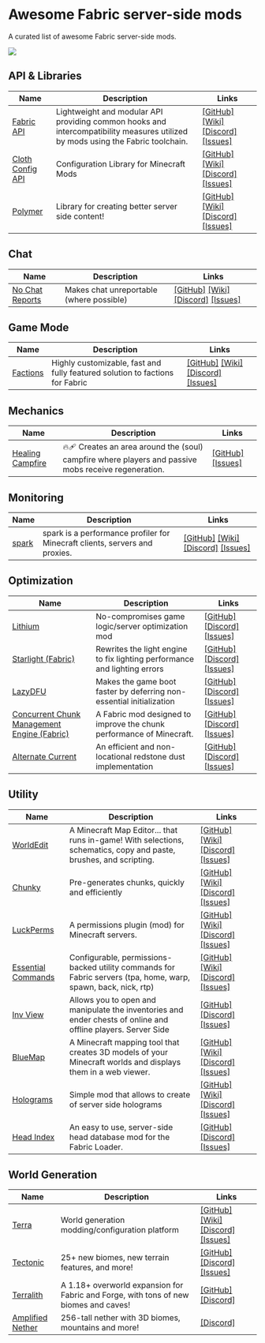 # Awesome Fabric server-side mods

A curated list of awesome Fabric server-side mods.

![](https://img.shields.io/badge/Fabric-1.19.3-blue)


## API & Libraries
| Name  | Description | Links |
|-------|-------------|-------|
| [Fabric API](https://modrinth.com/mod/fabric-api) | Lightweight and modular API providing common hooks and intercompatibility measures utilized by mods using the Fabric toolchain. |  [\[GitHub\]](https://github.com/FabricMC/fabric)   [\[Wiki\]](https://fabricmc.net/wiki/)   [\[Discord\]](https://discord.gg/v6v4pMv)   [\[Issues\]](https://github.com/FabricMC/fabric/issues)  |
| [Cloth Config API](https://modrinth.com/mod/cloth-config) | Configuration Library for Minecraft Mods |  [\[GitHub\]](https://github.com/shedaniel/ClothConfig/)   [\[Wiki\]](https://shedaniel.gitbook.io/cloth-config/)   [\[Discord\]](https://discord.gg/Vs9AVkxjYY)   [\[Issues\]](https://github.com/shedaniel/ClothConfig/issues)  |
| [Polymer](https://modrinth.com/mod/polymer) | Library for creating better server side content! |  [\[GitHub\]](https://github.com/Patbox/polymer)   [\[Wiki\]](https://polymer.pb4.eu)   [\[Discord\]](https://pb4.eu/discord)   [\[Issues\]](https://github.com/Patbox/polymer/issues)  |

## Chat
| Name  | Description | Links |
|-------|-------------|-------|
| [No Chat Reports](https://modrinth.com/mod/no-chat-reports) | Makes chat unreportable (where possible) |  [\[GitHub\]](https://github.com/Aizistral-Studios/No-Chat-Reports)   [\[Wiki\]](https://github.com/Aizistral-Studios/No-Chat-Reports/wiki)   [\[Discord\]](https://discord.gg/fuWK8ns)   [\[Issues\]](https://github.com/Aizistral-Studios/No-Chat-Reports/issues)  |

## Game Mode
| Name  | Description | Links |
|-------|-------------|-------|
| [Factions](https://modrinth.com/mod/factions) | Highly customizable, fast and fully featured solution to factions for Fabric |  [\[GitHub\]](https://github.com/ickerio/factions)   [\[Wiki\]](https://github.com/ickerio/factions/wiki)   [\[Discord\]](https://discord.gg/tHPFegeAY8)   [\[Issues\]](https://github.com/ickerio/factions/issues)  |

## Mechanics
| Name  | Description | Links |
|-------|-------------|-------|
| [Healing Campfire](https://modrinth.com/mod/healing-campfire) | 🔥🩹 Creates an area around the (soul) campfire where players and passive mobs receive regeneration. |  [\[GitHub\]](https://github.com/ricksouth/serilum-mc-mod-sources/tree/main/sources/Healing%20Campfire)     [\[Issues\]](https://github.com/ricksouth/serilum-mc-mods/labels/Mod:%20Healing%20Campfire)  |

## Monitoring
| Name  | Description | Links |
|-------|-------------|-------|
| [spark](https://modrinth.com/mod/spark) | spark is a performance profiler for Minecraft clients, servers and proxies. |  [\[GitHub\]](https://github.com/lucko/spark)   [\[Wiki\]](https://spark.lucko.me/docs)   [\[Discord\]](https://discord.gg/PAGT2fu)   [\[Issues\]](https://github.com/lucko/spark/issues)  |

## Optimization
| Name  | Description | Links |
|-------|-------------|-------|
| [Lithium](https://modrinth.com/mod/lithium) | No-compromises game logic/server optimization mod |  [\[GitHub\]](https://github.com/jellysquid3/lithium-fabric)    [\[Discord\]](https://jellysquid.me/discord)   [\[Issues\]](https://github.com/jellysquid3/lithium-fabric/issues)  |
| [Starlight (Fabric)](https://modrinth.com/mod/starlight) | Rewrites the light engine to fix lighting performance and lighting errors |  [\[GitHub\]](https://github.com/PaperMC/Starlight)    [\[Discord\]](https://discord.gg/tuinity)   [\[Issues\]](https://github.com/PaperMC/Starlight/issues)  |
| [LazyDFU](https://modrinth.com/mod/lazydfu) | Makes the game boot faster by deferring non-essential initialization |  [\[GitHub\]](https://github.com/astei/lazydfu)    [\[Discord\]](https://discord.gg/RUGArxEQ8J)   [\[Issues\]](https://github.com/astei/lazydfu/issues)  |
| [Concurrent Chunk Management Engine (Fabric)](https://modrinth.com/mod/c2me-fabric) | A Fabric mod designed to improve the chunk performance of Minecraft. |  [\[GitHub\]](https://github.com/RelativityMC/C2ME-fabric)    [\[Discord\]](https://discord.io/ishlandbukkit)   [\[Issues\]](https://github.com/RelativityMC/C2ME-fabric/issues)  |
| [Alternate Current](https://modrinth.com/mod/alternate-current) | An efficient and non-locational redstone dust implementation |  [\[GitHub\]](https://github.com/SpaceWalkerRS/alternate-current)    [\[Discord\]](https://discord.gg/EJC9zkX)   [\[Issues\]](https://github.com/SpaceWalkerRS/alternate-current/issues)  |

## Utility
| Name  | Description | Links |
|-------|-------------|-------|
| [WorldEdit](https://modrinth.com/mod/worldedit) | A Minecraft Map Editor... that runs in-game! With selections, schematics, copy and paste, brushes, and scripting. |  [\[GitHub\]](https://github.com/EngineHub/WorldEdit)   [\[Wiki\]](https://worldedit.enginehub.org/en/latest)   [\[Discord\]](https://discord.gg/enginehub)   [\[Issues\]](https://github.com/EngineHub/WorldEdit/issues)  |
| [Chunky](https://modrinth.com/mod/chunky) | Pre-generates chunks, quickly and efficiently |  [\[GitHub\]](https://github.com/pop4959/Chunky)   [\[Wiki\]](https://github.com/pop4959/Chunky/wiki)   [\[Discord\]](https://discord.gg/ZwVJukcNQG)   [\[Issues\]](https://github.com/pop4959/Chunky/issues)  |
| [LuckPerms](https://modrinth.com/mod/luckperms) | A permissions plugin (mod) for Minecraft servers. |  [\[GitHub\]](https://github.com/lucko/LuckPerms)   [\[Wiki\]](https://luckperms.net/wiki)   [\[Discord\]](https://discord.gg/luckperms)   [\[Issues\]](https://github.com/lucko/LuckPerms/issues)  |
| [Essential Commands](https://modrinth.com/mod/essential-commands) | Configurable, permissions-backed utility commands for Fabric servers (tpa, home, warp, spawn, back, nick, rtp) |  [\[GitHub\]](https://github.com/John-Paul-R/Essential-Commands)   [\[Wiki\]](https://github.com/John-Paul-R/Essential-Commands/wiki)   [\[Discord\]](https://discord.jpcode.dev)   [\[Issues\]](https://github.com/John-Paul-R/Essential-Commands/issues)  |
| [Inv View](https://modrinth.com/mod/invview) | Allows you to open and manipulate the inventories and ender chests of online and offline players. Server Side |  [\[GitHub\]](https://github.com/PotatoPresident/InvView)    [\[Discord\]](https://discord.gg/ByaVuebAPb)   [\[Issues\]](https://github.com/PotatoPresident/InvView/issues)  |
| [BlueMap](https://modrinth.com/mod/bluemap) | A Minecraft mapping tool that creates 3D models of your Minecraft worlds and displays them in a web viewer. |  [\[GitHub\]](https://github.com/BlueMap-Minecraft/BlueMap)   [\[Wiki\]](https://bluemap.bluecolored.de/wiki/)   [\[Discord\]](https://discord.gg/zmkyJa3)   [\[Issues\]](https://github.com/BlueMap-Minecraft/BlueMap/issues)  |
| [Holograms](https://modrinth.com/mod/holograms) | Simple mod that allows to create of server side holograms |  [\[GitHub\]](https://github.com/Patbox/Holograms)   [\[Wiki\]](https://github.com/Patbox/Holograms)   [\[Discord\]](https://pb4.eu/discord)   [\[Issues\]](https://github.com/Patbox/Holograms/issues)  |
| [Head Index](https://modrinth.com/mod/headindex) | An easy to use, server-side head database mod for the Fabric Loader. |  [\[GitHub\]](https://github.com/PotatoPresident/HeadIndex)    [\[Discord\]](https://discord.gg/ByaVuebAPb)   [\[Issues\]](https://github.com/PotatoPresident/HeadIndex/issues)  |

## World Generation
| Name  | Description | Links |
|-------|-------------|-------|
| [Terra](https://modrinth.com/mod/terra) | World generation modding/configuration platform |  [\[GitHub\]](https://github.com/PolyhedralDev/Terra)   [\[Wiki\]](https://terra.polydev.org)   [\[Discord\]](https://discord.gg/PXUEbbF)   [\[Issues\]](https://github.com/PolyhedralDev/Terra/issues)  |
| [Tectonic](https://modrinth.com/mod/tectonic) | 25+ new biomes, new terrain features, and more! |  [\[GitHub\]](https://github.com/ApolloDatapacks/tectonic)    [\[Discord\]](https://discord.gg/vFz67Pvceu)   [\[Issues\]](https://github.com/ApolloDatapacks/tectonic/issues)  |
| [Terralith](https://modrinth.com/mod/terralith) | A 1.18+ overworld expansion for Fabric and Forge, with tons of new biomes and caves!  |  [\[GitHub\]](https://github.com/Stardust-Labs-MC/Terralith)    [\[Discord\]](https://discord.gg/stardustlabs)   |
| [Amplified Nether](https://modrinth.com/mod/amplified-nether) | 256-tall nether with 3D biomes, mountains and more! |    [\[Discord\]](https://discord.gg/stardustlabs)   |


